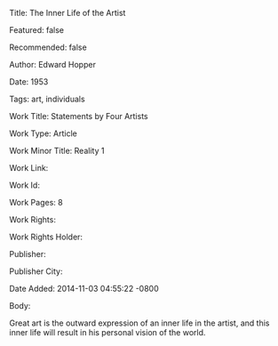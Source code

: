 Title: The Inner Life of the Artist

Featured: false

Recommended: false

Author: Edward Hopper

Date: 1953

Tags: art, individuals

Work Title: Statements by Four Artists

Work Type: Article

Work Minor Title:  Reality 1

Work Link: 

Work Id:  

Work Pages:  8

Work Rights:  

Work Rights Holder:  

Publisher:  

Publisher City:  

Date Added: 2014-11-03 04:55:22 -0800

Body:

Great art is the outward expression of an inner life in the artist, and this inner life will result in his personal vision of the world.


